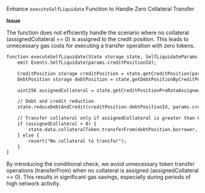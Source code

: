 Enhance `executeSelfLiquidate` Function to Handle Zero Collateral Transfer

**Issue**

The function does not efficiently handle the scenario where no collateral (assignedCollateral == 0) is assigned to the credit position. This leads to unnecessary gas costs for executing a transfer operation with zero tokens.

```diff
function executeSelfLiquidate(State storage state, SelfLiquidateParams calldata params) external {
    emit Events.SelfLiquidate(params.creditPositionId);

    CreditPosition storage creditPosition = state.getCreditPosition(params.creditPositionId);
    DebtPosition storage debtPosition = state.getDebtPositionByCreditPositionId(params.creditPositionId);

    uint256 assignedCollateral = state.getCreditPositionProRataAssignedCollateral(creditPosition);

    // Debt and credit reduction
    state.reduceDebtAndCredit(creditPosition.debtPositionId, params.creditPositionId, creditPosition.credit);

    // Transfer collateral only if assignedCollateral is greater than 0
    if (assignedCollateral > 0) {
        state.data.collateralToken.transferFrom(debtPosition.borrower, msg.sender, assignedCollateral);
    } else {
        revert("No collateral to transfer");
    }
}
```

By introducing the conditional check, we avoid unnecessary token transfer operations (transferFrom) when no collateral is assigned (assignedCollateral == 0). This results in significant gas savings, especially during periods of high network activity.